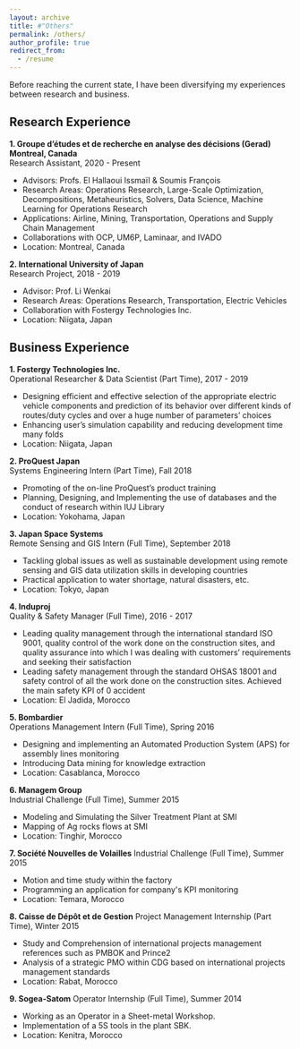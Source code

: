 ```yaml
---
layout: archive
title: #"Others"
permalink: /others/
author_profile: true
redirect_from:
  - /resume
---
```


Before reaching the current state, I have been diversifying my experiences between research and business.
  
Research Experience
------
**1. Groupe d’études et de recherche en analyse des décisions (Gerad) Montreal, Canada**<br>
Research Assistant, 2020 - Present
 - Advisors: Profs. El Hallaoui Issmaïl & Soumis François
 - Research Areas: Operations Research, Large-Scale Optimization, Decompositions, Metaheuristics, Solvers, Data Science, Machine Learning for Operations Research
 - Applications: Airline, Mining, Transportation, Operations and Supply Chain Management
 - Collaborations with OCP, UM6P, Laminaar, and IVADO
 - Location: Montreal, Canada

**2. International University of Japan**<br>
Research Project, 2018 - 2019
 - Advisor: Prof. Li Wenkai
 - Research Areas: Operations Research, Transportation, Electric Vehicles
 - Collaboration with Fostergy Technologies Inc.
 - Location: Niigata, Japan

Business Experience
------


**1. Fostergy Technologies Inc.**<br>
Operational Researcher & Data Scientist (Part Time), 2017 - 2019
 - Designing efficient and effective selection of the appropriate electric vehicle components and prediction of its behavior over different kinds of routes/duty cycles and over a huge number of parameters’ choices
 - Enhancing user’s simulation capability and reducing development time many folds
 - Location: Niigata, Japan

**2. ProQuest Japan**<br>
Systems Engineering Intern (Part Time), Fall 2018
 - Promoting of the on-line ProQuest’s product training
 - Planning, Designing, and Implementing the use of databases and the conduct of research within IUJ Library
 - Location: Yokohama, Japan

**3. Japan Space Systems** <br>
Remote Sensing and GIS Intern (Full Time), September 2018
 - Tackling global issues as well as sustainable development using remote sensing and GIS data utilization skills in developing countries
 - Practical application to water shortage, natural disasters, etc.
 - Location: Tokyo, Japan

**4. Induproj**<br>
Quality & Safety Manager (Full Time), 2016 - 2017
 - Leading quality management through the international standard ISO 9001, quality control of the work done on the construction sites, and quality assurance into which I was dealing with customers’ requirements and seeking their satisfaction
 - Leading safety management through the standard OHSAS 18001 and safety control of all the work done on the construction sites. Achieved the main safety KPI of 0 accident
 - Location: El Jadida, Morocco

**5. Bombardier**<br>
Operations Management Intern (Full Time), Spring 2016
 - Designing and implementing an Automated Production System (APS) for assembly lines monitoring
 - Introducing Data mining for knowledge extraction
 - Location: Casablanca, Morocco

**6. Managem Group**<br> 
Industrial Challenge (Full Time), Summer 2015
 - Modeling and Simulating the Silver Treatment Plant at SMI
 - Mapping of Ag rocks flows at SMI
 - Location: Tinghir, Morocco

 **7. Société Nouvelles de Volailles** 
Industrial Challenge (Full Time), Summer 2015
 - Motion and time study within the factory
 - Programming an application for company's KPI monitoring
 - Location: Temara, Morocco

 **8. Caisse de Dépôt et de Gestion** 
Project Management Internship (Part Time), Winter 2015
 - Study and Comprehension of international projects management references such as PMBOK and Prince2
 - Analysis of a strategic PMO within CDG based on international projects management standards
 - Location: Rabat, Morocco

 **9. Sogea-Satom**
 Operator Internship (Full Time), Summer 2014
 - Working as an Operator in a Sheet-metal Workshop.
 - Implementation of a 5S tools in the plant SBK.
 - Location: Kenitra, Morocco

